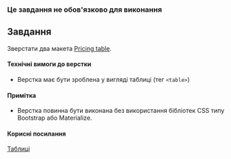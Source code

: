 ### Це завдання не обов'язково для виконання

## Завдання

Зверстати два макета [Pricing table](https://www.figma.com/file/eIsl45E8coX6WsWbKb5DtM/Pricing-Table?node-id=0%3A1).

#### Технічні вимоги до верстки

- Верстка має бути зроблена у вигляді таблиці (тег `<table>`)

#### Примітка
- Верстка повинна бути виконана без використання бібліотек CSS типу Bootstrap або Materialize.

#### Корисні посилання

[Таблиці](https://dan-it.gitlab.io/fe-book/programming_essentials/html_css/lesson10_tables_html5_css3/tables.html)
